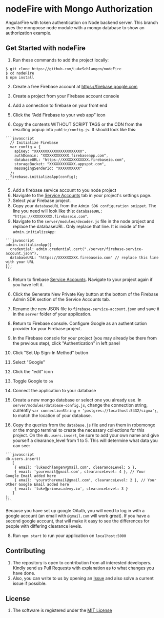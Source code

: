 # nodeFire with Mongo Authorization
AngularFire with token authentication on Node backend server. This branch uses the mongoose node module with a mongo database to show an authorization example.

## Get Started with nodeFire
1. Run these commands to add the project locally:
  ```shell
  $ git clone https://github.com/LukeSchlangen/nodeFire
  $ cd nodeFire
  $ npm install
  ```

2. Create a free Firebase account at https://firebase.google.com

3. Create a project from your Firebase account console

4. Add a connection to firebase on your front end
  1. Click the “Add Firebase to your web app” icon
  2. Copy the contents WITHOUT SCRIPT TAGS or the CDN from the resulting popup into `public/config.js`. It should look like this:

    ```javascript
      // Initialize Firebase
      var config = {
        apiKey: "XXXXXXXXXXXXXXXXXXXXXX",
        authDomain: "XXXXXXXXXXXX.firebaseapp.com",
        databaseURL: "https://XXXXXXXXXXXX.firebaseio.com",
        storageBucket: "XXXXXXXXXXXX.appspot.com",
        messagingSenderId: "XXXXXXXXXX"
      };
      firebase.initializeApp(config);
    ```

5. Add a firebase service account to you node project
  1. Navigate to the [Service Accounts](https://console.firebase.google.com/project/_/settings/serviceaccounts/adminsdk) tab in your project's settings page.
  2. Select your Firebase project.
  3. Copy your `databaseURL` from the `Admin SDK configuration snippet`. The line you need will look like this: `databaseURL: "https://XXXXXXXXX.firebaseio.com"`.
  4. Navigate to the `server/modules/decoder.js` file in the node project and replace the databaseURL. Only replace that line. It is inside of the `admin.initializeApp`:

    ```javascript
    admin.initializeApp({
      credential: admin.credential.cert("./server/firebase-service-account.json"),
      databaseURL: "https://XXXXXXXXX.firebaseio.com" // replace this line with your URL
    });
    ```
  5. Return to firebase [Service Accounts](https://console.firebase.google.com/project/_/settings/serviceaccounts/adminsdk). Navigate to your project again if you have left it.
  6. Click the Generate New Private Key button at the bottom of the Firebase Admin SDK section of the Service Accounts tab.
  7. Rename the new JSON file to `firebase-service-account.json` and save it in the `server` folder of your application.

6. Return to Firebase console. Configure Google as an authentication provider for your Firebase project.
  1. In the Firebase console for your project (you may already be there from the previous step), click "Authentication" in left panel
  2. Click "Set Up Sign-In Method" button
  3. Select "Google"
  4. Click the "edit" icon
  5. Toggle Google to `on`

7. Connect the application to your database
  1. Create a new mongo database or select one you already use. In `server/modules/database-config.js`, change the connection string, currently `var connectionString = 'postgres://localhost:5432/sigma';`, to match the location of your database.
  2. Copy the queries from the `database.js` file and run them in robomongo or the mongo terminal to create the necessary collections for this project. On the `db.users.insert`, be sure to add your own name and give yourself a clearance_level from 1 to 5. This will determine what data you can see:

    ```javascript
    db.users.insert(
       [
        { email: 'lukeschlangen@gmail.com', clearanceLevel: 5 },
        { email: 'youremail@gmail.com', clearanceLevel: 4 }, // Your Google Email added here
        { email: 'yourotheremail@gmail.com', clearanceLevel: 2 }, // Your Other Google Email added here
        { email: 'luke@primeacademy.io', clearanceLevel: 3 }
       ]
    );
    ```
  Because you have set up google OAuth, you will need to log in with a google account (an email with `@gmail.com` will work great). If you have a second google account, that will make it easy to see the differences for people with differing clearance levels.

8. Run `npm start` to run your application on `localhost:5000`

## Contributing
1. The repository is open to contribution from all interested developers. Kindly send us Pull Requests with explanation as to what changes you have done.
2. Also, you can write to us by opening an [Issue](https://github.com/LukeSchlangen/nodeFire/issues) and also solve a current issue if possible.

## License

1. The software is registered under the [MIT License](https://github.com/LukeSchlangen/nodeFire/blob/master/LICENSE.md)
